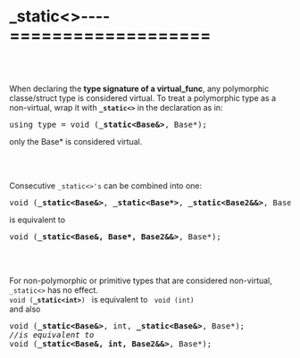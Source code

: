 # \_static<>----===================
&nbsp;  
&nbsp;  
&nbsp;  
When declaring the **type signature of a virtual_func**,
any polymorphic classe/struct type is considered virtual.
To treat a polymorphic type as a non-virtual, wrap it with **```_static<>```** in the declaration as in:


<pre class='_code'>using type = void (<strong>_static&lt;Base&&gt;</strong>, Base*);</pre>
only the Base* is considered virtual.


&nbsp;  
&nbsp;  

Consecutive ```_static<>'s``` can be combined into one:


<pre class='_code'>void (<strong>_static&lt;Base&&gt;</strong>, <strong>_static&lt;Base*&gt;</strong>, <strong>_static&lt;Base2&&&gt;</strong>, Base*);</pre>
is equivalent to
<pre class='_code'>void (<strong>_static&lt;Base&, Base*, Base2&&&gt;</strong>, Base*);</pre>

&nbsp;  
&nbsp;  


For non-polymorphic or primitive types that are considered non-virtual, ```_static<>``` has no effect.  
<code>void (<strong>_static&lt;int&gt;</strong>)</code> &nbsp; is equivalent to &nbsp; ```void (int)```   
and also


<pre class='_code'>void (<strong>_static&lt;Base&&gt;</strong>, int, <strong>_static&lt;Base&&gt;</strong>, Base*);
<i>//is equivalent to</i>
void (<strong>_static&lt;Base&, int, Base2&&&gt;</strong>, Base*);</pre>






